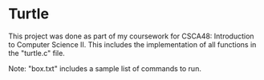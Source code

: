 # Turtle

This project was done as part of my coursework for CSCA48: Introduction to Computer Science II. This includes the implementation of all functions in the "turtle.c" file.

Note: "box.txt" includes a sample list of commands to run.
